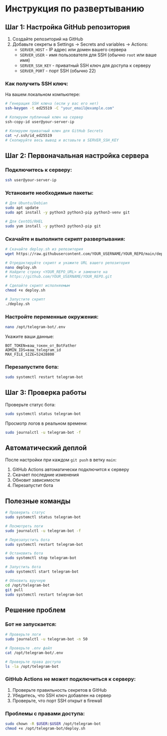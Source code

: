 # Инструкция по развертыванию

## Шаг 1: Настройка GitHub репозитория

1. Создайте репозиторий на GitHub
2. Добавьте секреты в Settings → Secrets and variables → Actions:
   - `SERVER_HOST` - IP адрес или домен вашего сервера
   - `SERVER_USER` - имя пользователя для SSH (обычно `root` или ваше имя)
   - `SERVER_SSH_KEY` - приватный SSH ключ для доступа к серверу
   - `SERVER_PORT` - порт SSH (обычно 22)

### Как получить SSH ключ:

На вашем локальном компьютере:
```bash
# Генерация SSH ключа (если у вас его нет)
ssh-keygen -t ed25519 -C "your_email@example.com"

# Копируем публичный ключ на сервер
ssh-copy-id user@your-server-ip

# Копируем приватный ключ для GitHub Secrets
cat ~/.ssh/id_ed25519
# Скопируйте весь вывод и вставьте в SERVER_SSH_KEY
```

## Шаг 2: Первоначальная настройка сервера

### Подключитесь к серверу:
```bash
ssh user@your-server-ip
```

### Установите необходимые пакеты:
```bash
# Для Ubuntu/Debian
sudo apt update
sudo apt install -y python3 python3-pip python3-venv git

# Для CentOS/RHEL
sudo yum install -y python3 python3-pip git
```

### Скачайте и выполните скрипт развертывания:
```bash
# Скачайте deploy.sh из репозитория
wget https://raw.githubusercontent.com/YOUR_USERNAME/YOUR_REPO/main/deploy.sh

# Отредактируйте скрипт и укажите URL вашего репозитория
nano deploy.sh
# Найдите строку <YOUR_REPO_URL> и замените на
# https://github.com/YOUR_USERNAME/YOUR_REPO.git

# Сделайте скрипт исполняемым
chmod +x deploy.sh

# Запустите скрипт
./deploy.sh
```

### Настройте переменные окружения:
```bash
nano /opt/telegram-bot/.env
```

Укажите ваши данные:
```
BOT_TOKEN=ваш_токен_от_BotFather
ADMIN_IDS=ваш_telegram_id
MAX_FILE_SIZE=52428800
```

### Перезапустите бота:
```bash
sudo systemctl restart telegram-bot
```

## Шаг 3: Проверка работы

Проверьте статус бота:
```bash
sudo systemctl status telegram-bot
```

Просмотр логов в реальном времени:
```bash
sudo journalctl -u telegram-bot -f
```

## Автоматический деплой

После настройки при каждом `git push` в ветку `main`:
1. GitHub Actions автоматически подключится к серверу
2. Скачает последние изменения
3. Обновит зависимости
4. Перезапустит бота

## Полезные команды

```bash
# Проверить статус
sudo systemctl status telegram-bot

# Посмотреть логи
sudo journalctl -u telegram-bot -f

# Перезапустить бота
sudo systemctl restart telegram-bot

# Остановить бота
sudo systemctl stop telegram-bot

# Запустить бота
sudo systemctl start telegram-bot

# Обновить вручную
cd /opt/telegram-bot
git pull
sudo systemctl restart telegram-bot
```

## Решение проблем

### Бот не запускается:
```bash
# Проверьте логи
sudo journalctl -u telegram-bot -n 50

# Проверьте .env файл
cat /opt/telegram-bot/.env

# Проверьте права доступа
ls -la /opt/telegram-bot
```

### GitHub Actions не может подключиться к серверу:
1. Проверьте правильность секретов в GitHub
2. Убедитесь, что SSH ключ добавлен на сервер
3. Проверьте, что порт SSH открыт в firewall

### Проблемы с правами доступа:
```bash
sudo chown -R $USER:$USER /opt/telegram-bot
chmod +x /opt/telegram-bot/deploy.sh
```
